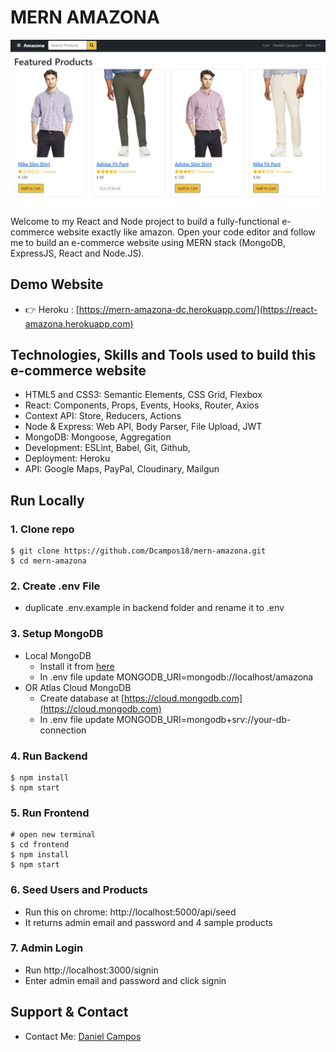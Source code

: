# MERN AMAZONA

![amazona](/frontend/public/images/amazona.jpg)

Welcome to my React and Node project to build a fully-functional e-commerce website exactly like amazon. Open your code editor and follow me to build an e-commerce website using MERN stack (MongoDB, ExpressJS, React and Node.JS).

## Demo Website

- 👉 Heroku : [https://mern-amazona-dc.herokuapp.com/](https://react-amazona.herokuapp.com)

## Technologies, Skills and Tools used to build this e-commerce website

- HTML5 and CSS3: Semantic Elements, CSS Grid, Flexbox
- React: Components, Props, Events, Hooks, Router, Axios
- Context API: Store, Reducers, Actions
- Node & Express: Web API, Body Parser, File Upload, JWT
- MongoDB: Mongoose, Aggregation
- Development: ESLint, Babel, Git, Github,
- Deployment: Heroku
- API: Google Maps, PayPal, Cloudinary, Mailgun

## Run Locally

### 1. Clone repo

```
$ git clone https://github.com/Dcampos18/mern-amazona.git
$ cd mern-amazona
```

### 2. Create .env File

- duplicate .env.example in backend folder and rename it to .env

### 3. Setup MongoDB

- Local MongoDB
  - Install it from [here](https://www.mongodb.com/try/download/community)
  - In .env file update MONGODB_URI=mongodb://localhost/amazona
- OR Atlas Cloud MongoDB
  - Create database at [https://cloud.mongodb.com](https://cloud.mongodb.com)
  - In .env file update MONGODB_URI=mongodb+srv://your-db-connection

### 4. Run Backend

```
$ npm install
$ npm start
```

### 5. Run Frontend

```
# open new terminal
$ cd frontend
$ npm install
$ npm start
```

### 6. Seed Users and Products

- Run this on chrome: http://localhost:5000/api/seed
- It returns admin email and password and 4 sample products

### 7. Admin Login

- Run http://localhost:3000/signin
- Enter admin email and password and click signin

## Support & Contact

- Contact Me: [Daniel Campos](mailto:daniel.campos18@outlook.es)
